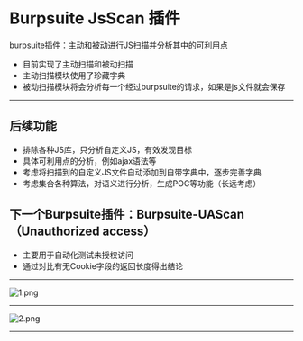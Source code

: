 # Burpsuite JsScan 插件
burpsuite插件：主动和被动进行JS扫描并分析其中的可利用点
+ 目前实现了主动扫描和被动扫描
+ 主动扫描模块使用了珍藏字典
+ 被动扫描模块将会分析每一个经过burpsuite的请求，如果是js文件就会保存
****
## 后续功能
+ 排除各种JS库，只分析自定义JS，有效发现目标
+ 具体可利用点的分析，例如ajax语法等
+ 考虑将扫描到的自定义JS文件自动添加到自带字典中，逐步完善字典
+ 考虑集合各种算法，对语义进行分析，生成POC等功能（长远考虑）
## 下一个Burpsuite插件：Burpsuite-UAScan（Unauthorized access）
+ 主要用于自动化测试未授权访问
+ 通过对比有无Cookie字段的返回长度得出结论
****
![1.png](http://ftp.bmp.ovh/imgs/2020/11/ef3b32186cf9cd1a.png)
****
![2.png](http://ftp.bmp.ovh/imgs/2020/11/a639d8257ad00798.png)
****
